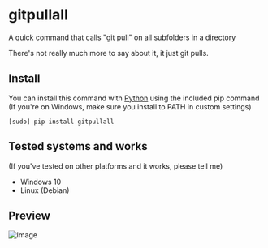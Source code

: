 # gitpullall
A quick command that calls "git pull" on all subfolders in a directory

There's not really much more to say about it, it just git pulls.

## Install
You can install this command with [Python](https://www.python.org/downloads/) using the included pip command (If you're on Windows, make sure you install to PATH in custom settings)
```
[sudo] pip install gitpullall
```

## Tested systems and works
(If you've tested on other platforms and it works, please tell me)
- Windows 10
- Linux (Debian)

## Preview
![Image](https://i.alexflipnote.dev/436056.gif)
